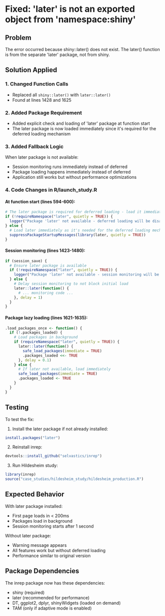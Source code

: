 # Fixed: 'later' is not an exported object from 'namespace:shiny'

## Problem
The error occurred because shiny::later() does not exist. The later() function is from the separate 'later' package, not from shiny.

## Solution Applied

### 1. Changed Function Calls
- Replaced all `shiny::later()` with `later::later()`
- Found at lines 1428 and 1625

### 2. Added Package Requirement
- Added explicit check and loading of 'later' package at function start
- The later package is now loaded immediately since it's required for the deferred loading mechanism

### 3. Added Fallback Logic
When later package is not available:
- Session monitoring runs immediately instead of deferred
- Package loading happens immediately instead of deferred
- Application still works but without performance optimizations

### 4. Code Changes in R/launch_study.R

#### At function start (lines 594-600):
```r
# The later package is required for deferred loading - load it immediately
if (!requireNamespace("later", quietly = TRUE)) {
  logger("Package 'later' not available - deferred loading will be disabled", level = "WARNING")
} else {
  # Load later immediately as it's needed for the deferred loading mechanism
  suppressPackageStartupMessages(library(later, quietly = TRUE))
}
```

#### Session monitoring (lines 1423-1480):
```r
if (session_save) {
  # Ensure later package is available
  if (!requireNamespace("later", quietly = TRUE)) {
    logger("Package 'later' not available - session monitoring will be immediate", level = "WARNING")
  } else {
    # Delay session monitoring to not block initial load
    later::later(function() {
      # ... monitoring code ...
    }, delay = 1)
  }
}
```

#### Package lazy loading (lines 1621-1635):
```r
.load_packages_once <- function() {
  if (!.packages_loaded) {
    # Load packages in background
    if (requireNamespace("later", quietly = TRUE)) {
      later::later(function() {
        safe_load_packages(immediate = TRUE)
        .packages_loaded <<- TRUE
      }, delay = 0.1)
    } else {
      # If later not available, load immediately
      safe_load_packages(immediate = TRUE)
      .packages_loaded <- TRUE
    }
  }
}
```

## Testing

To test the fix:

1. Install the later package if not already installed:
```r
install.packages("later")
```

2. Reinstall inrep:
```r
devtools::install_github("selvastics/inrep")
```

3. Run Hildesheim study:
```r
library(inrep)
source("case_studies/hildesheim_study/hildesheim_production.R")
```

## Expected Behavior

With later package installed:
- First page loads in < 200ms
- Packages load in background
- Session monitoring starts after 1 second

Without later package:
- Warning message appears
- All features work but without deferred loading
- Performance similar to original version

## Package Dependencies

The inrep package now has these dependencies:
- shiny (required)
- later (recommended for performance)
- DT, ggplot2, dplyr, shinyWidgets (loaded on demand)
- TAM (only if adaptive mode is enabled)